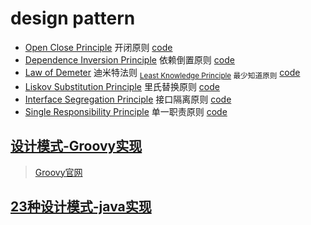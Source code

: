 # design pattern

- [Open Close Principle](https://bougainvilleas.github.io/lotus/designpattern.html#ocp) 开闭原则 [code](iljava/src/main/java/org/bougainvilleas/ilj/principle/ocp)
- [Dependence Inversion Principle](https://bougainvilleas.github.io/lotus/designpattern.html#dip) 依赖倒置原则 [code](iljava/src/main/java/org/bougainvilleas/ilj/principle/dip)
- [Law of Demeter](https://bougainvilleas.github.io/lotus/designpattern.html#lod) 迪米特法则 <sub>[Least Knowledge Principle](https://bougainvilleas.github.io/lotus/designpattern.html#lod) 最少知道原则</sub> [code](iljava/src/main/java/org/bougainvilleas/ilj/principle/lod)
- [Liskov Substitution Principle](https://bougainvilleas.github.io/lotus/designpattern.html#lsp) 里氏替换原则 [code](iljava/src/main/java/org/bougainvilleas/ilj/principle/lsp)
- [Interface Segregation Principle](https://bougainvilleas.github.io/lotus/designpattern.html#isp) 接口隔离原则 [code](iljava/src/main/java/org/bougainvilleas/ilj/principle/isp)
- [Single Responsibility Principle](https://bougainvilleas.github.io/lotus/designpattern.html#srp) 单一职责原则 [code](iljava/src/main/java/org/bougainvilleas/ilj/principle/srp)

## [设计模式-Groovy实现](ilgroovy/README.md)

> [Groovy官网](http://www.groovy-lang.org/design-patterns.html)

## [23种设计模式-java实现](iljava/src/main/java)